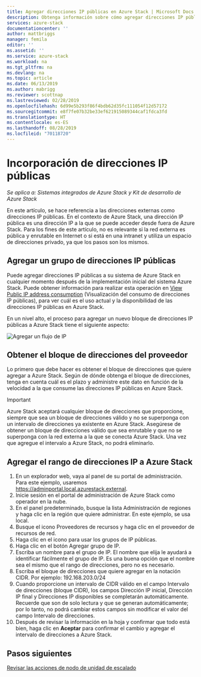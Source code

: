 ```yaml
---
title: Agregar direcciones IP públicas en Azure Stack | Microsoft Docs
description: Obtenga información sobre cómo agregar direcciones IP públicas a Azure Stack.
services: azure-stack
documentationcenter: ''
author: mattbriggs
manager: femila
editor: ''
ms.assetid: ''
ms.service: azure-stack
ms.workload: na
ms.tgt_pltfrm: na
ms.devlang: na
ms.topic: article
ms.date: 06/13/2019
ms.author: mabrigg
ms.reviewer: scottnap
ms.lastreviewed: 02/28/2019
ms.openlocfilehash: 6d99e5b293f86f4bdb62d35fc111054f12d57172
ms.sourcegitcommit: e8f7fe07b32be33ef621915089344caf1fdca3fd
ms.translationtype: HT
ms.contentlocale: es-ES
ms.lasthandoff: 08/28/2019
ms.locfileid: "70118720"
---
```

# <a name="add-public-ip-addresses"></a>Incorporación de direcciones IP públicas
*Se aplica a: Sistemas integrados de Azure Stack y Kit de desarrollo de Azure Stack*  

En este artículo, se hace referencia a las direcciones externas como direcciones IP públicas. En el contexto de Azure Stack, una dirección IP pública es una dirección IP a la que se puede acceder desde fuera de Azure Stack. Para los fines de este artículo, no es relevante si la red externa es pública y enrutable en Internet o si está en una intranet y utiliza un espacio de direcciones privado, ya que los pasos son los mismos.

## <a name="add-a-public-ip-address-pool"></a>Agregar un grupo de direcciones IP públicas
Puede agregar direcciones IP públicas a su sistema de Azure Stack en cualquier momento después de la implementación inicial del sistema Azure Stack. Puede obtener información para realizar esta operación en [View Public IP address consumption](azure-stack-viewing-public-ip-address-consumption.md) (Visualización del consumo de direcciones IP públicas), para ver cuál es el uso actual y la disponibilidad de las direcciones IP públicas en Azure Stack.

En un nivel alto, el proceso para agregar un nuevo bloque de direcciones IP públicas a Azure Stack tiene el siguiente aspecto:

 ![Agregar un flujo de IP](media/azure-stack-add-ips/flow.PNG)

## <a name="obtain-the-address-block-from-your-provider"></a>Obtener el bloque de direcciones del proveedor
Lo primero que debe hacer es obtener el bloque de direcciones que quiere agregar a Azure Stack. Según de dónde obtenga el bloque de direcciones, tenga en cuenta cuál es el plazo y administre este dato en función de la velocidad a la que consume las direcciones IP públicas en Azure Stack.

> [!IMPORTANT]
> Azure Stack aceptará cualquier bloque de direcciones que proporcione, siempre que sea un bloque de direcciones válido y no se superponga con un intervalo de direcciones ya existente en Azure Stack. Asegúrese de obtener un bloque de direcciones válido que sea enrutable y que no se superponga con la red externa a la que se conecta Azure Stack. Una vez que agregue el intervalo a Azure Stack, no podrá eliminarlo.

## <a name="add-the-ip-address-range-to-azure-stack"></a>Agregar el rango de direcciones IP a Azure Stack

1. En un explorador web, vaya al panel de su portal de administración. Para este ejemplo, usaremos https://adminportal.local.azurestack.external.
2. Inicie sesión en el portal de administración de Azure Stack como operador en la nube.
3. En el panel predeterminado, busque la lista Administración de regiones y haga clic en la región que quiere administrar. En este ejemplo, se usa local.
4. Busque el icono Proveedores de recursos y haga clic en el proveedor de recursos de red.
5. Haga clic en el icono para usar los grupos de IP públicas.
6. Haga clic en el botón Agregar grupo de IP.
7. Escriba un nombre para el grupo de IP. El nombre que elija le ayudará a identificar fácilmente el grupo de IP. Es una buena opción que el nombre sea el mismo que el rango de direcciones, pero no es necesario.
8. Escriba el bloque de direcciones que quiere agregar en la notación CIDR. Por ejemplo:  192.168.203.0/24
9. Cuando proporcione un intervalo de CIDR válido en el campo Intervalo de direcciones (bloque CIDR), los campos Dirección IP inicial, Dirección IP final y Direcciones IP disponibles se completarán automáticamente. Recuerde que son de solo lectura y que se generan automáticamente; por lo tanto, no podrá cambiar estos campos sin modificar el valor del campo Intervalo de direcciones.
10. Después de revisar la información en la hoja y confirmar que todo está bien, haga clic en **Aceptar** para confirmar el cambio y agregar el intervalo de direcciones a Azure Stack.


## <a name="next-steps"></a>Pasos siguientes 
[Revisar las acciones de nodo de unidad de escalado](azure-stack-node-actions.md)
